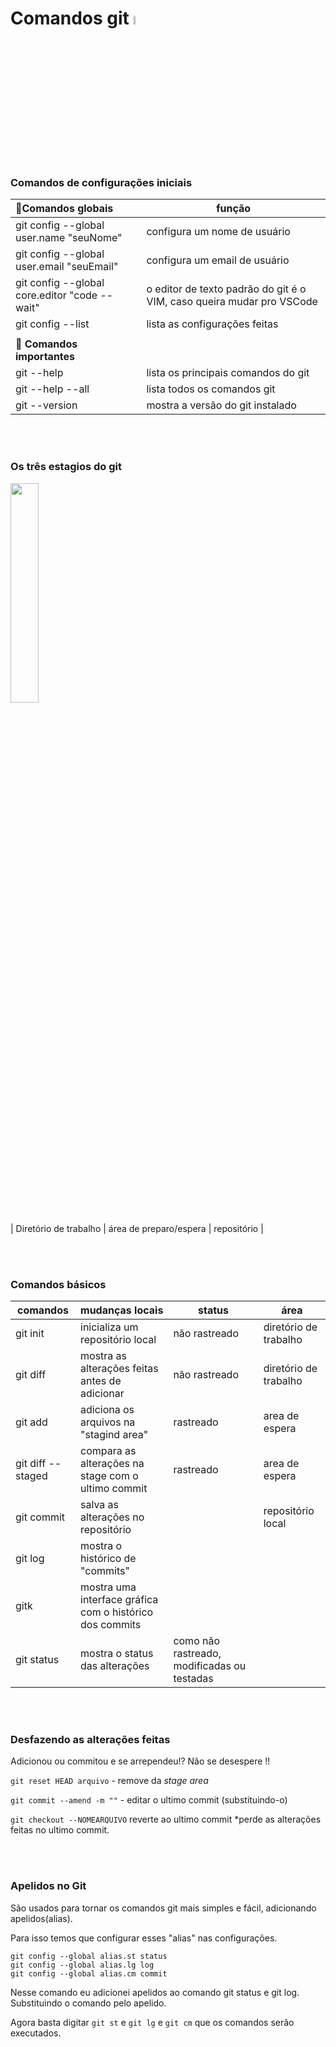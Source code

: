 # Comandos git    <img src="https://seeklogo.com/images/G/git-logo-A1D01DDA30-seeklogo.com.png" alt="logo git" style="width:6%;" />



### Comandos de configurações iniciais
|🔸Comandos globais| função | 
| :---| --- |
| git config --global user.name "seuNome"| configura um nome de usuário|
| git config --global user.email "seuEmail"|configura um email de usuário|
| git config --global core.editor "code --wait" | o editor de texto padrão do git é o VIM, caso queira mudar pro VSCode| 
| git config --list | lista as configurações feitas|
|| |
|🔸 **Comandos importantes** | |
| git --help       | lista os principais comandos do git |
| git --help --all | lista todos os comandos git   |
| git --version    | mostra a versão do git instalado|


<br><br>

### Os três estagios do git

<img src="https://res.cloudinary.com/practicaldev/image/fetch/s--D7nJOADN--/c_imagga_scale,f_auto,fl_progressive,h_900,q_auto,w_1600/https://cl.ly/569e7f0bbfaf/download/Image%25202018-08-29%2520at%25208.26.35%2520PM.png" style="width:30%;" />

| Diretório de trabalho  | área de preparo/espera | repositório |

<br><br>

### Comandos básicos
|comandos |  mudanças locais  |status| área
| --- | --- | --- | --|
| git init   | inicializa um repositório local|não rastreado | diretório de trabalho |
| git diff   | mostra as alterações feitas antes de adicionar|não rastreado| diretório de trabalho |
| git add    | adiciona os arquivos na "stagind area"                          |rastreado     | area de espera|
| git diff --staged| compara as alterações na stage com o ultimo commit|rastreado|area de espera|
| git commit | salva as alterações no repositório  |             | repositório local |
| git log    | mostra o histórico de "commits"| |
| gitk       | mostra uma interface gráfica com o histórico dos commits|
| git status | mostra o status das alterações |como não rastreado, modificadas ou testadas||




<br><br>

###  Desfazendo as alterações feitas

Adicionou ou commitou e se arrependeu!? Não se desespere !!

`git reset HEAD arquivo`  - remove da *stage area*

`git commit --amend -m ""` - editar o ultimo commit (substituindo-o)

`git checkout --NOMEARQUIVO` reverte ao ultimo commit    *perde as alterações feitas no ultimo commit.

<br><br>

### Apelidos no Git 

São usados para tornar os comandos git mais simples e fácil, adicionando apelidos(alias).

Para isso temos que configurar esses "alias" nas configurações.

```git
git config --global alias.st status
git config --global alias.lg log
git config --global alias.cm commit
```



Nesse comando eu adicionei apelidos ao comando git status e git log. Substituindo o comando pelo apelido.

Agora basta digitar `git st` e `git lg`  e `git cm` que os comandos serão executados.

